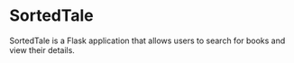 # SortedTale

SortedTale is a Flask application that allows users to search for books and view their details.


